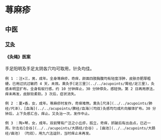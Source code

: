 # 荨麻疹

## 中医

### [艾灸](../../acupoints/moxibustion/intro)

#### 《灸绳》医案

手足阳明及手足太阴各穴均可取用，针灸均佳。


```{admonition} 案例1
例 1 ：汪×三，男，成年。全身荨麻疹，奇痒，颜面四肢胸腹均有轻度浮肿，皮肤亦肥厚粗硬。已用过抗过敏药 4 天，未效。熏灸手[足三里](../../acupoints/胃经/足三里)，灸感未明显扩布，全身有蚁行感，约 10 分钟痒止，30 分钟停灸，感轻快。第 2 日再用原法，痒未再发，皮肤较柔软。3 次后，症状消失。 
```

```{admonition} 案例2
例 2 ：夏×香，女，成年。荨麻疹时发作，奇痒难熬。熏灸[尺泽](../../acupoints/肺经/尺泽)，[血海](../../acupoints/脾经/血海)(均双)灸感均匀成片向躯体扩布。30 分钟后，上下灸感汇合，痒止。又灸治一次，发作中止。 
```

```{admonition} 案例3
例 3 ：陶×琴，女，成年。双前臂有广泛之小丘疹，孤立，奇痒，抓破后有出血点，已近一周。针左右[合谷](../../acupoints/大肠经/合谷) ，[曲池](../../acupoints/大肠经/曲池) （均双），用九六法运针，当时痒止未再发。
```